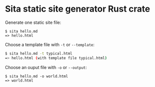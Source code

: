 # Sita static site generator Rust crate

Generate one static site file:

```
$ sita hello.md
=> hello.html
```

Choose a template file with `-t` or `--template`:

```sh
$ sita hello.md -t typical.html
=> hello.html (with template file typical.html)
```

Choose an ouput file with `-o` or `--output`:

```
$ sita hello.md -o world.html
=> world.html
```
